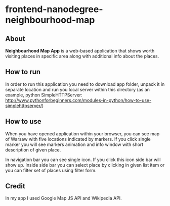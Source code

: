 # frontend-nanodegree-neighbourhood-map

## About
**Neighbourhood Map App** is a web-based application that shows worth visiting
places  in specific area along with additional info about the places.

## How to run
In order to run this application you need to download app folder, unpack it in
separate location and run you local server within this directory (as an example,
python SimpleHTTPServer: http://www.pythonforbeginners.com/modules-in-python/how-to-use-simplehttpserver/)  


## How to use
When you have opened application within your browser, you can see map of Warsaw
with five locations indicated by markers. If you click single marker you will
see markers animation and info window with short description of given place.

In navigation bar you can see single icon. If you click this icon side bar will
show up. Inside side bar you can select place by clicking in given list item or
you can filter set of places using filter form.  

## Credit
In my app I used Google Map JS API and Wikipedia API.
